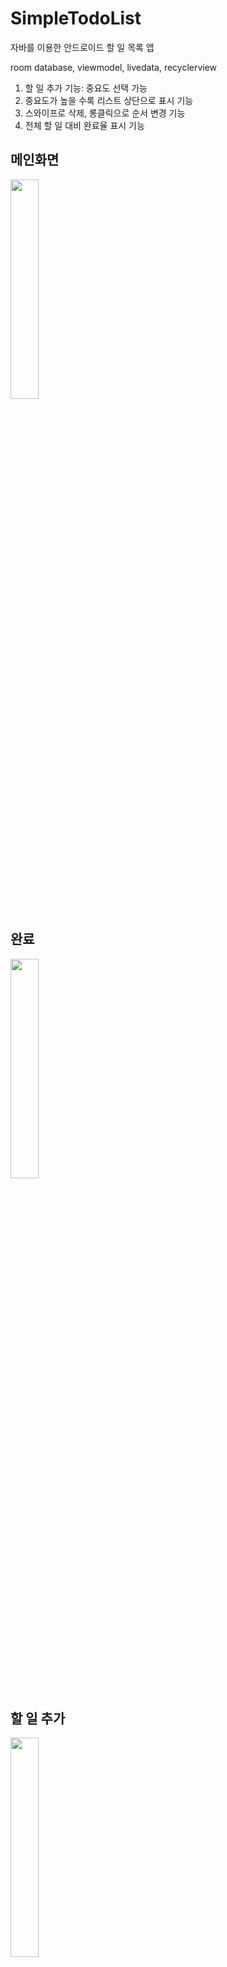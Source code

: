 # SimpleTodoList
자바를 이용한 안드로이드 할 일 목록 앱

room database, viewmodel, livedata, recyclerview 
1. 할 일 추가 기능: 중요도 선택 가능
2. 중요도가 높을 수록 리스트 상단으로 표시 기능
3. 스와이프로 삭제, 롱클릭으로 순서 변경 기능
4. 전체 할 일 대비 완료율 표시 기능

## 메인화면

<img width="30%" src="https://user-images.githubusercontent.com/79740398/142454466-5281fdbf-f8b2-4734-889e-83269e7b411c.jpeg"/>

## 완료

<img width="30%" src="https://user-images.githubusercontent.com/79740398/142455138-2517ca0c-5e3e-4b9a-acc7-3dd81bc695c8.jpeg"/>

## 할 일 추가

<img width="30%" src="https://user-images.githubusercontent.com/79740398/142455342-13a63983-5a39-40e6-862a-46a4ccb5a3d9.jpeg"/>

